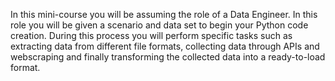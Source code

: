 In this mini-course you will be assuming the role of a Data Engineer. In this role you will be given a scenario and data set to begin your Python code creation. During this process you will perform specific tasks such as extracting data from different file formats, collecting data through APIs and webscraping and finally transforming the collected data into a ready-to-load format.
